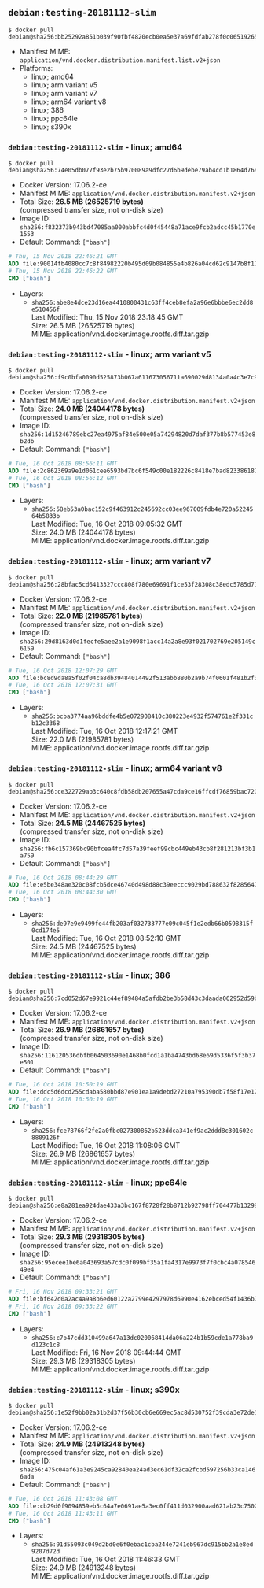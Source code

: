 ## `debian:testing-20181112-slim`

```console
$ docker pull debian@sha256:bb25292a851b039f90fbf4820ecb0ea5e37a69fdfab278f0c06519265a16c148
```

-	Manifest MIME: `application/vnd.docker.distribution.manifest.list.v2+json`
-	Platforms:
	-	linux; amd64
	-	linux; arm variant v5
	-	linux; arm variant v7
	-	linux; arm64 variant v8
	-	linux; 386
	-	linux; ppc64le
	-	linux; s390x

### `debian:testing-20181112-slim` - linux; amd64

```console
$ docker pull debian@sha256:74e05db077f93e2b75b970089a9dfc27d6b9debe79ab4cd1b1864d768f22cd83
```

-	Docker Version: 17.06.2-ce
-	Manifest MIME: `application/vnd.docker.distribution.manifest.v2+json`
-	Total Size: **26.5 MB (26525719 bytes)**  
	(compressed transfer size, not on-disk size)
-	Image ID: `sha256:f832373b943bd47085aa000abbfc4d0f45448a71ace9fcb2adcc45b1770e1553`
-	Default Command: `["bash"]`

```dockerfile
# Thu, 15 Nov 2018 22:46:21 GMT
ADD file:90014fb4080cc7c8f84982220b495d09b084855e4b826a04cd62c9147b8f1752 in / 
# Thu, 15 Nov 2018 22:46:22 GMT
CMD ["bash"]
```

-	Layers:
	-	`sha256:abe8e4dce23d16ea4410800431c63ff4ceb8efa2a96e6bbbe6ec2dd8e510456f`  
		Last Modified: Thu, 15 Nov 2018 23:18:45 GMT  
		Size: 26.5 MB (26525719 bytes)  
		MIME: application/vnd.docker.image.rootfs.diff.tar.gzip

### `debian:testing-20181112-slim` - linux; arm variant v5

```console
$ docker pull debian@sha256:f9c0bfa0090d525873b067a611673056711a690029d8134a0a4c3e7c92ab255b
```

-	Docker Version: 17.06.2-ce
-	Manifest MIME: `application/vnd.docker.distribution.manifest.v2+json`
-	Total Size: **24.0 MB (24044178 bytes)**  
	(compressed transfer size, not on-disk size)
-	Image ID: `sha256:1d15246789ebc27ea4975af84e500e05a74294820d7daf377b8b577453e8b2db`
-	Default Command: `["bash"]`

```dockerfile
# Tue, 16 Oct 2018 08:56:11 GMT
ADD file:2c862369a9e1d061cee6593bd7bc6f549c00e182226c8418e7bad82338618749 in / 
# Tue, 16 Oct 2018 08:56:12 GMT
CMD ["bash"]
```

-	Layers:
	-	`sha256:58eb53a0bac152c9f463912c245692cc03ee967009fdb4e720a5224564b5833b`  
		Last Modified: Tue, 16 Oct 2018 09:05:32 GMT  
		Size: 24.0 MB (24044178 bytes)  
		MIME: application/vnd.docker.image.rootfs.diff.tar.gzip

### `debian:testing-20181112-slim` - linux; arm variant v7

```console
$ docker pull debian@sha256:28bfac5cd6413327ccc808f780e69691f1ce53f28308c38edc5785d7177991f3
```

-	Docker Version: 17.06.2-ce
-	Manifest MIME: `application/vnd.docker.distribution.manifest.v2+json`
-	Total Size: **22.0 MB (21985781 bytes)**  
	(compressed transfer size, not on-disk size)
-	Image ID: `sha256:29d8163d0d1fecfe5aee2a1e9098f1acc14a2a8e93f021702769e205149c6159`
-	Default Command: `["bash"]`

```dockerfile
# Tue, 16 Oct 2018 12:07:29 GMT
ADD file:bc8d9da8a5f02f04ca8db39484014492f513abb880b2a9b74f0601f481b2f351 in / 
# Tue, 16 Oct 2018 12:07:31 GMT
CMD ["bash"]
```

-	Layers:
	-	`sha256:bcba3774aa96bddfe4b5e072908410c380223e4932f574761e2f331cb12c3368`  
		Last Modified: Tue, 16 Oct 2018 12:17:21 GMT  
		Size: 22.0 MB (21985781 bytes)  
		MIME: application/vnd.docker.image.rootfs.diff.tar.gzip

### `debian:testing-20181112-slim` - linux; arm64 variant v8

```console
$ docker pull debian@sha256:ce322729ab3c640c8fdb58db207655a47cda9ce16ffcdf76859bac72026a6c9b
```

-	Docker Version: 17.06.2-ce
-	Manifest MIME: `application/vnd.docker.distribution.manifest.v2+json`
-	Total Size: **24.5 MB (24467525 bytes)**  
	(compressed transfer size, not on-disk size)
-	Image ID: `sha256:fb6c157369bc90bfcea4fc7d57a39feef99cbc449eb43cb8f281213bf3b1a759`
-	Default Command: `["bash"]`

```dockerfile
# Tue, 16 Oct 2018 08:44:29 GMT
ADD file:e5be348ae320c08fcb5dce46740d498d88c39eeccc9029bd788632f8285647be in / 
# Tue, 16 Oct 2018 08:44:30 GMT
CMD ["bash"]
```

-	Layers:
	-	`sha256:de97e9e9499fe44fb203af032733777e09c045f1e2edb66b0598315f0cd174e5`  
		Last Modified: Tue, 16 Oct 2018 08:52:10 GMT  
		Size: 24.5 MB (24467525 bytes)  
		MIME: application/vnd.docker.image.rootfs.diff.tar.gzip

### `debian:testing-20181112-slim` - linux; 386

```console
$ docker pull debian@sha256:7cd052d67e9921c44ef89484a5afdb2be3b58d43c3daada062952d59bd6dbfd9
```

-	Docker Version: 17.06.2-ce
-	Manifest MIME: `application/vnd.docker.distribution.manifest.v2+json`
-	Total Size: **26.9 MB (26861657 bytes)**  
	(compressed transfer size, not on-disk size)
-	Image ID: `sha256:116120536dbfb064503690e1468b0fcd1a1ba4743bd68e69d5336f5f3b37e501`
-	Default Command: `["bash"]`

```dockerfile
# Tue, 16 Oct 2018 10:50:19 GMT
ADD file:ddc5d6dcd255cdaba580bbd87e901ea1a9debd27210a795390db7f58f17e12d0 in / 
# Tue, 16 Oct 2018 10:50:19 GMT
CMD ["bash"]
```

-	Layers:
	-	`sha256:fce78766f2fe2a0fbc027300862b523ddca341ef9ac2ddd8c301602c8809126f`  
		Last Modified: Tue, 16 Oct 2018 11:08:06 GMT  
		Size: 26.9 MB (26861657 bytes)  
		MIME: application/vnd.docker.image.rootfs.diff.tar.gzip

### `debian:testing-20181112-slim` - linux; ppc64le

```console
$ docker pull debian@sha256:e8a281ea924dae433a3bc167f8728f28b8712b92798ff704477b132995e3153b
```

-	Docker Version: 17.06.2-ce
-	Manifest MIME: `application/vnd.docker.distribution.manifest.v2+json`
-	Total Size: **29.3 MB (29318305 bytes)**  
	(compressed transfer size, not on-disk size)
-	Image ID: `sha256:95ecee1be6a043693a57cdc0f099bf35a1fa4317e9973f7f0cbc4a07854649e4`
-	Default Command: `["bash"]`

```dockerfile
# Fri, 16 Nov 2018 09:33:21 GMT
ADD file:bf642d0a2ac4a9a8b6ed60122a2799e4297978d6990e4162ebced54f1436b78c in / 
# Fri, 16 Nov 2018 09:33:22 GMT
CMD ["bash"]
```

-	Layers:
	-	`sha256:c7b47cdd310499a647a13dc020068414da06a224b1b59cde1a778ba9d123c1c8`  
		Last Modified: Fri, 16 Nov 2018 09:44:44 GMT  
		Size: 29.3 MB (29318305 bytes)  
		MIME: application/vnd.docker.image.rootfs.diff.tar.gzip

### `debian:testing-20181112-slim` - linux; s390x

```console
$ docker pull debian@sha256:1e52f9bb02a31b2d37f56b30cb6e669ec5ac8d530752f39cda3e72de195d6ad2
```

-	Docker Version: 17.06.2-ce
-	Manifest MIME: `application/vnd.docker.distribution.manifest.v2+json`
-	Total Size: **24.9 MB (24913248 bytes)**  
	(compressed transfer size, not on-disk size)
-	Image ID: `sha256:475c04af61a3e9245ca92840ea24ad3ec61df32ca2fcbd597256b33ca1466ada`
-	Default Command: `["bash"]`

```dockerfile
# Tue, 16 Oct 2018 11:43:08 GMT
ADD file:cb29d0f9094859eb5c64a7e0691ae5a3ec0ff411d032900aad621ab23c75027f in / 
# Tue, 16 Oct 2018 11:43:11 GMT
CMD ["bash"]
```

-	Layers:
	-	`sha256:91d55093c049d2bd0e6f0ebac1cba244e7241eb967dc915bb2a1e8ed9207d72d`  
		Last Modified: Tue, 16 Oct 2018 11:46:33 GMT  
		Size: 24.9 MB (24913248 bytes)  
		MIME: application/vnd.docker.image.rootfs.diff.tar.gzip
